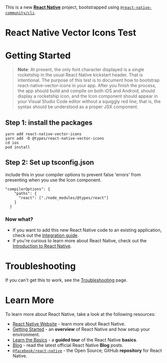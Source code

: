 This is a new [**React Native**](https://reactnative.dev) project, bootstrapped using [`@react-native-community/cli`](https://github.com/react-native-community/cli).

# React Native Vector Icons Test
# Getting Started

>**Note**: At present, the only font character displayed is a single rocketship in the usual React Native kickstart header. That is intentional. The purpose of this test is to document how to bootstrap react-native-vector-icons in your app. After you finish the process, the app should build and compile on both iOS and Android, should display a rocketship icon, and the Icon component should appear in your Visual Studio Code editor without a squiggly red line; that is, the syntax should be understood as a proper JSX component.

## Step 1: install the packages

```
yarn add react-native-vector-icons
yarn add -D @types/react-native-vector-icons
cd ios
pod install
```

## Step 2: Set up tsconfig.json

include this in your compiler options to prevent false 'errors' from presenting when you use the Icon component.

```
"compilerOptions": {
    "paths": {
      "react": ["./node_modules/@types/react"]
    }
  }
```

### Now what?

- If you want to add this new React Native code to an existing application, check out the [Integration guide](https://reactnative.dev/docs/integration-with-existing-apps).
- If you're curious to learn more about React Native, check out the [Introduction to React Native](https://reactnative.dev/docs/getting-started).

# Troubleshooting

If you can't get this to work, see the [Troubleshooting](https://reactnative.dev/docs/troubleshooting) page.

# Learn More

To learn more about React Native, take a look at the following resources:

- [React Native Website](https://reactnative.dev) - learn more about React Native.
- [Getting Started](https://reactnative.dev/docs/environment-setup) - an **overview** of React Native and how setup your environment.
- [Learn the Basics](https://reactnative.dev/docs/getting-started) - a **guided tour** of the React Native **basics**.
- [Blog](https://reactnative.dev/blog) - read the latest official React Native **Blog** posts.
- [`@facebook/react-native`](https://github.com/facebook/react-native) - the Open Source; GitHub **repository** for React Native.
